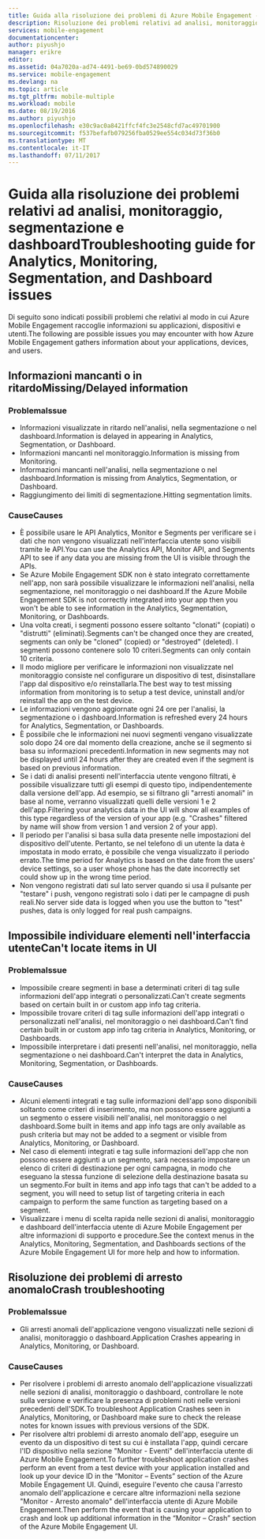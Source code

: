 ```yaml
---
title: Guida alla risoluzione dei problemi di Azure Mobile Engagement - Analytics
description: Risoluzione dei problemi relativi ad analisi, monitoraggio, segmentazione e dashboard in Azure Mobile Engagement
services: mobile-engagement
documentationcenter: 
author: piyushjo
manager: erikre
editor: 
ms.assetid: 04a7020a-ad74-4491-be69-0bd574890029
ms.service: mobile-engagement
ms.devlang: na
ms.topic: article
ms.tgt_pltfrm: mobile-multiple
ms.workload: mobile
ms.date: 08/19/2016
ms.author: piyushjo
ms.openlocfilehash: e30c9ac0a8421ffcf4fc3e2548cfd7ac49701900
ms.sourcegitcommit: f537befafb079256fba0529ee554c034d73f36b0
ms.translationtype: MT
ms.contentlocale: it-IT
ms.lasthandoff: 07/11/2017
---
```

# <a name="troubleshooting-guide-for-analytics-monitoring-segmentation-and-dashboard-issues"></a><span data-ttu-id="cc492-103">Guida alla risoluzione dei problemi relativi ad analisi, monitoraggio, segmentazione e dashboard</span><span class="sxs-lookup"><span data-stu-id="cc492-103">Troubleshooting guide for Analytics, Monitoring, Segmentation, and Dashboard issues</span></span>
<span data-ttu-id="cc492-104">Di seguito sono indicati possibili problemi che relativi al modo in cui Azure Mobile Engagement raccoglie informazioni su applicazioni, dispositivi e utenti.</span><span class="sxs-lookup"><span data-stu-id="cc492-104">The following are possible issues you may encounter with how Azure Mobile Engagement gathers information about your applications, devices, and users.</span></span>

## <a name="missingdelayed-information"></a><span data-ttu-id="cc492-105">Informazioni mancanti o in ritardo</span><span class="sxs-lookup"><span data-stu-id="cc492-105">Missing/Delayed information</span></span>
### <a name="issue"></a><span data-ttu-id="cc492-106">Problema</span><span class="sxs-lookup"><span data-stu-id="cc492-106">Issue</span></span>
* <span data-ttu-id="cc492-107">Informazioni visualizzate in ritardo nell'analisi, nella segmentazione o nel dashboard.</span><span class="sxs-lookup"><span data-stu-id="cc492-107">Information is delayed in appearing in Analytics, Segmentation, or Dashboard.</span></span>
* <span data-ttu-id="cc492-108">Informazioni mancanti nel monitoraggio.</span><span class="sxs-lookup"><span data-stu-id="cc492-108">Information is missing from Monitoring.</span></span>
* <span data-ttu-id="cc492-109">Informazioni mancanti nell'analisi, nella segmentazione o nel dashboard.</span><span class="sxs-lookup"><span data-stu-id="cc492-109">Information is missing from Analytics, Segmentation, or Dashboard.</span></span>
* <span data-ttu-id="cc492-110">Raggiungimento dei limiti di segmentazione.</span><span class="sxs-lookup"><span data-stu-id="cc492-110">Hitting segmentation limits.</span></span>

### <a name="causes"></a><span data-ttu-id="cc492-111">Cause</span><span class="sxs-lookup"><span data-stu-id="cc492-111">Causes</span></span>
* <span data-ttu-id="cc492-112">È possibile usare le API Analytics, Monitor e Segments per verificare se i dati che non vengono visualizzati nell'interfaccia utente sono visibili tramite le API.</span><span class="sxs-lookup"><span data-stu-id="cc492-112">You can use the Analytics API, Monitor API, and Segments API to see if any data you are missing from the UI is visible through the APIs.</span></span>
* <span data-ttu-id="cc492-113">Se Azure Mobile Engagement SDK non è stato integrato correttamente nell'app, non sarà possibile visualizzare le informazioni nell'analisi, nella segmentazione, nel monitoraggio o nei dashboard.</span><span class="sxs-lookup"><span data-stu-id="cc492-113">If the Azure Mobile Engagement SDK is not correctly integrated into your app then you won't be able to see information in the Analytics, Segmentation, Monitoring, or Dashboards.</span></span>
* <span data-ttu-id="cc492-114">Una volta creati, i segmenti possono essere soltanto "clonati" (copiati) o "distrutti" (eliminati).</span><span class="sxs-lookup"><span data-stu-id="cc492-114">Segments can't be changed once they are created, segments can only be "cloned" (copied) or "destroyed" (deleted).</span></span> <span data-ttu-id="cc492-115">I segmenti possono contenere solo 10 criteri.</span><span class="sxs-lookup"><span data-stu-id="cc492-115">Segments can only contain 10 criteria.</span></span>
* <span data-ttu-id="cc492-116">Il modo migliore per verificare le informazioni non visualizzate nel monitoraggio consiste nel configurare un dispositivo di test, disinstallare l'app dal dispositivo e/o reinstallarla.</span><span class="sxs-lookup"><span data-stu-id="cc492-116">The best way to test missing information from monitoring is to setup a test device, uninstall and/or reinstall the app on the test device.</span></span>
* <span data-ttu-id="cc492-117">Le informazioni vengono aggiornate ogni 24 ore per l'analisi, la segmentazione o i dashboard.</span><span class="sxs-lookup"><span data-stu-id="cc492-117">Information is refreshed every 24 hours for Analytics, Segmentation, or Dashboards.</span></span>
* <span data-ttu-id="cc492-118">È possibile che le informazioni nei nuovi segmenti vengano visualizzate solo dopo 24 ore dal momento della creazione, anche se il segmento si basa su informazioni precedenti.</span><span class="sxs-lookup"><span data-stu-id="cc492-118">Information in new segments may not be displayed until 24 hours after they are created even if the segment is based on previous information.</span></span>
* <span data-ttu-id="cc492-119">Se i dati di analisi presenti nell'interfaccia utente vengono filtrati, è possibile visualizzare tutti gli esempi di questo tipo, indipendentemente dalla versione dell'app. Ad esempio, se si filtrano gli "arresti anomali" in base al nome, verranno visualizzati quelli delle versioni 1 e 2 dell'app.</span><span class="sxs-lookup"><span data-stu-id="cc492-119">Filtering your analytics data in the UI will show all examples of this type regardless of the version of your app (e.g. "Crashes" filtered by name will show from version 1 and version 2 of your app).</span></span>
* <span data-ttu-id="cc492-120">Il periodo per l'analisi si basa sulla data presente nelle impostazioni del dispositivo dell'utente. Pertanto, se nel telefono di un utente la data è impostata in modo errato, è possibile che venga visualizzato il periodo errato.</span><span class="sxs-lookup"><span data-stu-id="cc492-120">The time period for Analytics is based on the date from the users' device settings, so a user whose phone has the date incorrectly set could show up in the wrong time period.</span></span>
* <span data-ttu-id="cc492-121">Non vengono registrati dati sul lato server quando si usa il pulsante per "testare" i push, vengono registrati solo i dati per le campagne di push reali.</span><span class="sxs-lookup"><span data-stu-id="cc492-121">No server side data is logged when you use the button to "test" pushes, data is only logged for real push campaigns.</span></span>

## <a name="cant-locate-items-in-ui"></a><span data-ttu-id="cc492-122">Impossibile individuare elementi nell'interfaccia utente</span><span class="sxs-lookup"><span data-stu-id="cc492-122">Can't locate items in UI</span></span>
### <a name="issue"></a><span data-ttu-id="cc492-123">Problema</span><span class="sxs-lookup"><span data-stu-id="cc492-123">Issue</span></span>
* <span data-ttu-id="cc492-124">Impossibile creare segmenti in base a determinati criteri di tag sulle informazioni dell'app integrati o personalizzati.</span><span class="sxs-lookup"><span data-stu-id="cc492-124">Can't create segments based on certain built in or custom app info tag criteria.</span></span>
* <span data-ttu-id="cc492-125">Impossibile trovare criteri di tag sulle informazioni dell'app integrati o personalizzati nell'analisi, nel monitoraggio o nei dashboard.</span><span class="sxs-lookup"><span data-stu-id="cc492-125">Can't find certain built in or custom app info tag criteria in Analytics, Monitoring, or Dashboards.</span></span>
* <span data-ttu-id="cc492-126">Impossibile interpretare i dati presenti nell'analisi, nel monitoraggio, nella segmentazione o nei dashboard.</span><span class="sxs-lookup"><span data-stu-id="cc492-126">Can't interpret the data in Analytics, Monitoring, Segmentation, or Dashboards.</span></span>

### <a name="causes"></a><span data-ttu-id="cc492-127">Cause</span><span class="sxs-lookup"><span data-stu-id="cc492-127">Causes</span></span>
* <span data-ttu-id="cc492-128">Alcuni elementi integrati e tag sulle informazioni dell'app sono disponibili soltanto come criteri di inserimento, ma non possono essere aggiunti a un segmento o essere visibili nell'analisi, nel monitoraggio o nel dashboard.</span><span class="sxs-lookup"><span data-stu-id="cc492-128">Some built in items and app info tags are only available as push criteria but may not be added to a segment or visible from Analytics, Monitoring, or Dashboard.</span></span> 
* <span data-ttu-id="cc492-129">Nel caso di elementi integrati e tag sulle informazioni dell'app che non possono essere aggiunti a un segmento, sarà necessario impostare un elenco di criteri di destinazione per ogni campagna, in modo che eseguano la stessa funzione di selezione della destinazione basata su un segmento.</span><span class="sxs-lookup"><span data-stu-id="cc492-129">For built in items and app info tags that can't be added to a segment, you will need to setup list of targeting criteria in each campaign to perform the same function as targeting based on a segment.</span></span>
* <span data-ttu-id="cc492-130">Visualizzare i menu di scelta rapida nelle sezioni di analisi, monitoraggio e dashboard dell'interfaccia utente di Azure Mobile Engagement per altre informazioni di supporto e procedure.</span><span class="sxs-lookup"><span data-stu-id="cc492-130">See the context menus in the Analytics, Monitoring, Segmentation, and Dashboards sections of the Azure Mobile Engagement UI for more help and how to information.</span></span>

## <a name="crash-troubleshooting"></a><span data-ttu-id="cc492-131">Risoluzione dei problemi di arresto anomalo</span><span class="sxs-lookup"><span data-stu-id="cc492-131">Crash troubleshooting</span></span>
### <a name="issue"></a><span data-ttu-id="cc492-132">Problema</span><span class="sxs-lookup"><span data-stu-id="cc492-132">Issue</span></span>
* <span data-ttu-id="cc492-133">Gli arresti anomali dell'applicazione vengono visualizzati nelle sezioni di analisi, monitoraggio o dashboard.</span><span class="sxs-lookup"><span data-stu-id="cc492-133">Application Crashes appearing in Analytics, Monitoring, or Dashboard.</span></span>

### <a name="causes"></a><span data-ttu-id="cc492-134">Cause</span><span class="sxs-lookup"><span data-stu-id="cc492-134">Causes</span></span>
* <span data-ttu-id="cc492-135">Per risolvere i problemi di arresto anomalo dell'applicazione visualizzati nelle sezioni di analisi, monitoraggio o dashboard, controllare le note sulla versione e verificare la presenza di problemi noti nelle versioni precedenti dell'SDK.</span><span class="sxs-lookup"><span data-stu-id="cc492-135">To troubleshoot Application Crashes seen in Analytics, Monitoring, or Dashboard make sure to check the release notes for known issues with previous versions of the SDK.</span></span>
* <span data-ttu-id="cc492-136">Per risolvere altri problemi di arresto anomalo dell'app, eseguire un evento da un dispositivo di test su cui è installata l'app, quindi cercare l'ID dispositivo nella sezione "Monitor - Eventi" dell'interfaccia utente di Azure Mobile Engagement.</span><span class="sxs-lookup"><span data-stu-id="cc492-136">To further troubleshoot application crashes perform an event from a test device with your application installed and look up your device ID in the “Monitor – Events” section of the Azure Mobile Engagement UI.</span></span> <span data-ttu-id="cc492-137">Quindi, eseguire l'evento che causa l'arresto anomalo dell'applicazione e cercare altre informazioni nella sezione "Monitor - Arresto anomalo" dell'interfaccia utente di Azure Mobile Engagement.</span><span class="sxs-lookup"><span data-stu-id="cc492-137">Then perform the event that is causing your application to crash and look up additional information in the “Monitor – Crash” section of the Azure Mobile Engagement UI.</span></span> 

